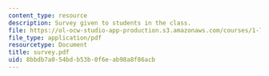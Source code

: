```yaml
---
content_type: resource
description: Survey given to students in the class.
file: https://ol-ocw-studio-app-production.s3.amazonaws.com/courses/1-731-water-resource-systems-fall-2006/8bbdb7a054bdb53b0f6eab98a8f86acb_survey.pdf
file_type: application/pdf
resourcetype: Document
title: survey.pdf
uid: 8bbdb7a0-54bd-b53b-0f6e-ab98a8f86acb
---
```

